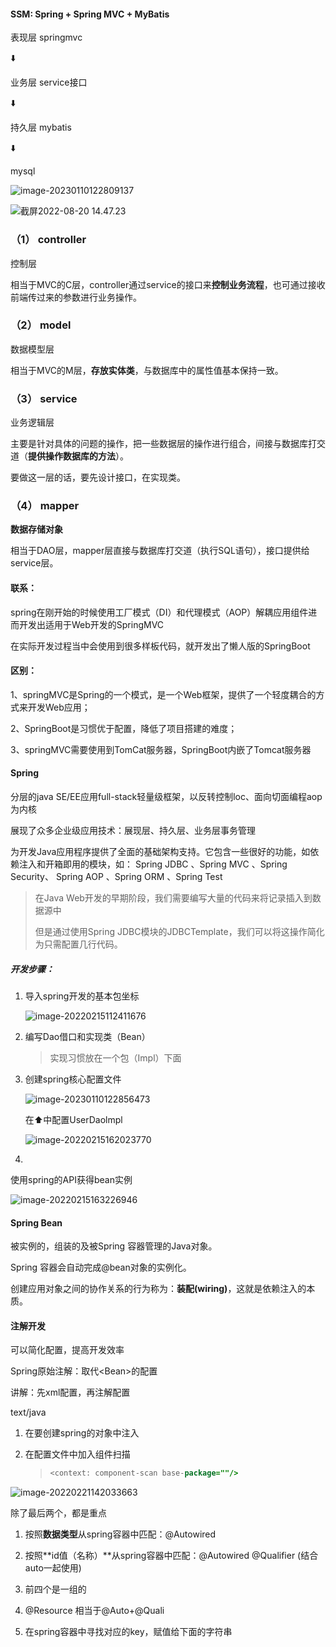 #### SSM: Spring + Spring MVC + MyBatis



表现层 springmvc

⬇️

业务层 service接口

⬇️

持久层 mybatis

⬇️

mysql

![image-20230110122809137](https://xingqiu-tuchuang-1256524210.cos.ap-shanghai.myqcloud.com/3978/image-20230110122809137.png)

![截屏2022-08-20 14.47.23](https://xingqiu-tuchuang-1256524210.cos.ap-shanghai.myqcloud.com/3978/%E6%88%AA%E5%B1%8F2022-08-20%2014.47.23.png)



### （1） controller

控制层

相当于MVC的C层，controller通过service的接口来**控制业务流程**，也可通过接收前端传过来的参数进行业务操作。

### （2） model 

数据模型层

相当于MVC的M层，**存放实体类**，与数据库中的属性值基本保持一致。

### （3） service

业务逻辑层

主要是针对具体的问题的操作，把一些数据层的操作进行组合，间接与数据库打交道（**提供操作数据库的方法**）。

要做这一层的话，要先设计接口，在实现类。

### （4） mapper

**数据存储对象**

相当于DAO层，mapper层直接与数据库打交道（执行SQL语句），接口提供给service层。









#### 联系：

spring在刚开始的时候使用工厂模式（DI）和代理模式（AOP）解耦应用组件进而开发出适用于Web开发的SpringMVC

在实际开发过程当中会使用到很多样板代码，就开发出了懒人版的SpringBoot

#### 区别：

1、springMVC是Spring的一个模式，是一个Web框架，提供了一个轻度耦合的方式来开发Web应用；

2、SpringBoot是习惯优于配置，降低了项目搭建的难度；

3、springMVC需要使用到TomCat服务器，SpringBoot内嵌了Tomcat服务器

#### Spring

分层的java SE/EE应用full-stack轻量级框架，以反转控制loc、面向切面编程aop为内核

展现了众多企业级应用技术：展现层、持久层、业务层事务管理

为开发Java应用程序提供了全面的基础架构支持。它包含一些很好的功能，如依赖注入和开箱即用的模块，如： Spring JDBC 、Spring MVC 、Spring Security、 Spring AOP 、Spring ORM
、Spring Test

> 在Java Web开发的早期阶段，我们需要编写大量的代码来将记录插入到数据源中
>
> 但是通过使用Spring JDBC模块的JDBCTemplate，我们可以将这操作简化为只需配置几行代码。

##### 开发步骤：

1. 导入spring开发的基本包坐标

   ![image-20220215112411676](https://xingqiu-tuchuang-1256524210.cos.ap-shanghai.myqcloud.com/3978/image-20220215112411676.png)

2. 编写Dao借口和实现类（Bean）

   > 实现习惯放在一个包（Impl）下面

3. 创建spring核心配置文件

   ![image-20230110122856473](https://xingqiu-tuchuang-1256524210.cos.ap-shanghai.myqcloud.com/3978/image-20230110122856473.png)

   

   在⬆️中配置UserDaolmpl

   ![image-20220215162023770](https://xingqiu-tuchuang-1256524210.cos.ap-shanghai.myqcloud.com/3978/image-20220215162023770.png)

5.
使用spring的API获得bean实例

![image-20220215163226946](https://xingqiu-tuchuang-1256524210.cos.ap-shanghai.myqcloud.com/3978/image-20220215163226946.png)

#### Spring Bean

被实例的，组装的及被Spring 容器管理的Java对象。

Spring 容器会自动完成@bean对象的实例化。

创建应用对象之间的协作关系的行为称为：**装配(wiring)**，这就是依赖注入的本质。

#### 注解开发

可以简化配置，提高开发效率

Spring原始注解：取代\<Bean\>的配置

讲解：先xml配置，再注解配置

text/java

1. 在要创建spring的对象中注入

2. 在配置文件中加入组件扫描

   > ````java
   > <context: component-scan base-package=""/>
   > ````

![image-20220221142033663](https://xingqiu-tuchuang-1256524210.cos.ap-shanghai.myqcloud.com/3978/image-20220221142033663.png)

除了最后两个，都是重点

1. 按照**数据类型**从spring容器中匹配：@Autowired

2. 按照**id值（名称）**从spring容器中匹配：@Autowired @Qualifier (结合auto一起使用)
3. 前四个是一组的
4. @Resource 相当于@Auto+@Quali
5. 在spring容器中寻找对应的key，赋值给下面的字符串

